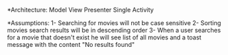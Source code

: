 
*Architecture:
Model View Presenter
Single Activity

*Assumptions:
1- Searching for movies will not be case sensitive 
2- Sorting movies search results will be in descending order
3- When a user searches for a movie that doesn't exist he will see list of all movies and a toast message with the content "No results found"
